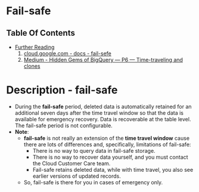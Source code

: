 # Fail-safe

## Table Of Contents
- [Further Reading]()
    1. [cloud.google.com - docs - fail-sefe](https://cloud.google.com/bigquery/docs/time-travel#fail-safe)
    2. [Medium - Hidden Gems of BigQuery — P6 — Time-traveling and clones](https://medium.com/google-cloud/hidden-gems-of-bigquery-p6-time-traveling-and-clones-4474fecb63c2)

# Description - fail-safe
* During the __fail-safe__ period, deleted data is automatically retained for an additional seven days after the time travel window so that the data is available for emergency recovery. Data is recoverable at the table level. The fail-safe period is not configurable.
* __Note__: 
  * __fail-safe__ is not really an extension of the __time travel window__ cause there are lots of differences and, specifically, limitations of fail-safe:
    * There is no way to query data in fail-safe storage.
    * There is no way to recover data yourself, and you must contact the Cloud Customer Care team.
    * Fail-safe retains deleted data, while with time travel, you also see earlier versions of updated records.
  * So, fail-safe is there for you in cases of emergency only.